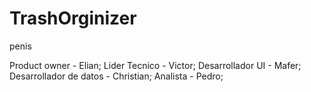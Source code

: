 # TrashOrginizer

penis


Product owner - Elian;
Lider Tecnico - Victor;
Desarrollador UI - Mafer;
Desarrollador de datos - Christian;
Analista - Pedro;


